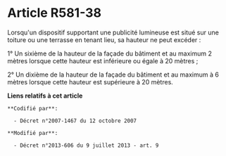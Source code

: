 # Article R581-38

Lorsqu'un dispositif supportant une publicité lumineuse est situé sur une toiture ou une terrasse en tenant lieu, sa hauteur
ne peut excéder :

1° Un sixième de la hauteur de la façade du bâtiment et au maximum 2 mètres lorsque cette hauteur est inférieure ou égale à
20 mètres ;

2° Un dixième de la hauteur de la façade du bâtiment et au maximum à 6 mètres lorsque cette hauteur est supérieure à 20
mètres.

**Liens relatifs à cet article**

	**Codifié par**:

	  - Décret n°2007-1467 du 12 octobre 2007

	**Modifié par**:

	  - Décret n°2013-606 du 9 juillet 2013 - art. 9
